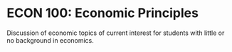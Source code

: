 # ECON 100: Economic Principles

Discussion of economic topics of current interest for students with little or no background in economics.